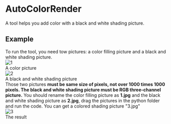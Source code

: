 # AutoColorRender
A tool helps you add color with a black and white shading picture.
## Example
To run the tool, you need tow pictures: a color filling picture and a black and white shading picture.  
![1](https://user-images.githubusercontent.com/22754433/127708489-5e4d164f-40bc-4a3b-b11e-f14dd00a2832.jpg)  
A color picture  
![2](https://user-images.githubusercontent.com/22754433/127708658-20b64994-a268-4ee1-be3b-8745ed7e904a.jpg)  
A black and white shading picture  
Those two pictures **must be same size of pixels, not over 1000 times 1000 pixels. The black and white shading picture must be RGB three-channel picture.** You should rename the color filling picture as **1.jpg** and the black and white shading picture as **2.jpg**, drag the pictures in the python folder and run the code. You can get a colored shading picture "3.jpg"  
![3](https://user-images.githubusercontent.com/22754433/127709724-d02b64d6-e661-45f3-9f54-ff53163f67e6.jpg)  
The result
